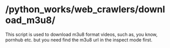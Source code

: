 # /python_works/web_crawlers/download_m3u8/
This script is used to download m3u8 format videos, such as, you know, pornhub etc. but you need find the m3u8 url in the inspect mode first.
